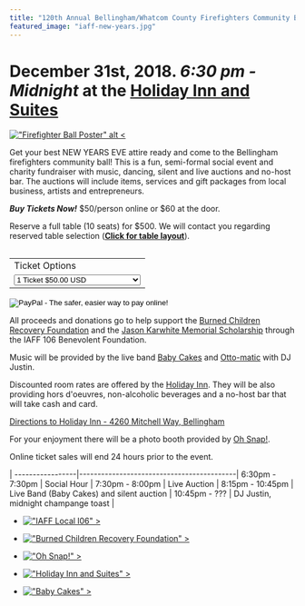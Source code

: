 ```yaml
---
title: "120th Annual Bellingham/Whatcom County Firefighters Community Ball"
featured_image: "iaff-new-years.jpg"
---
```


# December 31st, 2018.  *6:30 pm - Midnight* at the [Holiday Inn and Suites][1]

[!["Firefighter Ball Poster" alt <](poster.jpg "Bellingham Firefighers Community Ball")](poster.jpg)

Get your best NEW YEARS EVE attire ready and come to the Bellingham firefighters
community ball! This is a fun, semi-formal social event and charity fundraiser
with music, dancing, silent and live auctions and no-host bar. The auctions will
include items, services and gift packages from local business, artists and
entrepreneurs.

<div id="form">
<p><b><em>Buy Tickets Now!</em></b> $50/person online or $60 at the door.</p>
<p>Reserve a full table (10 seats) for $500. We will contact you regarding
reserved table selection (<a href="tables.jpg"><b>Click for table layout</b></a>).</p>
<img alt="" border="0" src="https://www.paypalobjects.com/en_US/i/scr/pixel.gif" width="1" height="1">
<form action="https://www.paypal.com/cgi-bin/webscr" method="post" target="_top">
<input type="hidden" name="cmd" value="_s-xclick">
<input type="hidden" name="hosted_button_id" value="UKHFK5MVCUT86">
<table>
<tr><td><input type="hidden" name="on0" value="Ticket Options">Ticket Options</td></tr><tr><td><select name="os0">
	<option value="1 Ticket">1 Ticket $50.00 USD</option>
	<option value="2 Tickets">2 Tickets $100.00 USD</option>
	<option value="Full table (10 seats)">Full table (10 seats) $500.00 USD</option>
</select> </td></tr>
</table>
<input type="hidden" name="currency_code" value="USD">
<input type="image" src="https://www.paypalobjects.com/en_US/i/btn/btn_buynowCC_LG.gif" border="0" name="submit" alt="PayPal - The safer, easier way to pay online!">
<img alt="" border="0" src="https://www.paypalobjects.com/en_US/i/scr/pixel.gif" width="1" height="1">
</form>
</div>

All proceeds and donations go to help support the [Burned Children Recovery
Foundation][2] and the [Jason Karwhite Memorial Scholarship][7] through the IAFF 106
Benevolent Foundation.

Music will be provided by the live band [Baby Cakes][3] and [Otto-matic][5] with
DJ Justin.

Discounted room rates are offered by the [Holiday Inn][1]. They will be also
providing hors d'oeuvres, non-alcoholic beverages and a no-host bar that will
take cash and card.

[Directions to Holiday Inn - 4260 Mitchell Way, Bellingham][6]

For your enjoyment there will be a photo booth provided by [Oh Snap!][5].

Online ticket sales will end 24 hours prior to the event.

  | 
-----------------|-------------------------------------------|
6:30pm - 7:30pm  | Social Hour                               |
7:30pm - 8:00pm  | Live Auction                              |
8:15pm - 10:45pm | Live Band (Baby Cakes) and silent auction |
10:45pm - ???    | DJ Justin, midnight champange toast       |

* [!["IAFF Local l06" >](iaff106.jpg "IAFF Local 106")](https://iaff106.com)

* [!["Burned Children Recovery Foundation" >](burned.png "Burned Children Recovery Foundation")][2]
 
* [!["Oh Snap!" >](ohsnaplogo.jpg "Oh Snap!")][4]

* [!["Holiday Inn and Suites" >](holidayinn.png "Holiday Inn and Suites")][1]

* [!["Baby Cakes" >](babycakes.png "Baby Cakes")][3]
 

[1]: https://www.ihg.com/holidayinn/hotels/us/en/find-hotels/hotel/rooms?qDest=4260%20Mitchell%20Way%20Bellingham%20Washington%20United%20States&qCiMy=112018&qCiD=31&qCoMy=02019&qCoD=1&qAdlt=1&qChld=0&qRms=1&qRtP=6CBARC&qIta=99801505&qGrpCd=FFB&qSlH=BLIHI&qAkamaiCC=US&qSrt=sBR&qBrs=re.ic.in.vn.cp.vx.hi.ex.rs.cv.sb.cw.ma.ul.ki.va&qWch=0&qSmP=1&setPMCookies=true&qRad=30&icdv=99801505 "Holiday Inn and Suites"
[2]: http://www.burnedchildrenrecovery.org/ "Burned Children Recovery Foundation"
[3]: http://www.babycakesband.com/ "Baby Cakes Band"
[4]: http://www.ohsnapeventphotobooths.com "OhSnap Photo Booths"
[5]: http://www.ottoolson.com/ "Otto-Matic Mobile Music"
[6]: https://goo.gl/maps/x2pV7cUeb1B2 "Directions to Holiday Inn"
[7]: https://www.iaff106.com/news/story/firefighter-jason-karwhite-memorial-scholarship "Jason Karwhite Memorial Scholarship"
[8]: mailto://bellinghamfirefightersball@gmail.com
